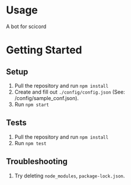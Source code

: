 # Usage
A bot for scicord

# Getting Started
## Setup
1. Pull the repository and run `npm install`
2. Create and fill out `./config/config.json` (See: /config/sample_conf.json).
3. Run `npm start`
   
## Tests
1. Pull the repository and run `npm install`
2. Run `npm test`

## Troubleshooting
1. Try deleting `node_modules`, `package-lock.json`.
